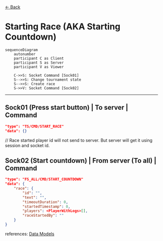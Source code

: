 [<- Back](../index.md)

# Starting Race (AKA Starting Countdown)

```mermaid
sequenceDiagram
    autonumber
    participant C as Client
    participant S as Server
    participant V as Viewer

    C->>S: Socket Command [Sock01]
    S-->>S: Change tournament state
    S-->>S: Create race
    S->>V: Socket Command [Sock02]
```

---

## Sock01 (Press start button) | To server | Command

```json
"type": "TS/CMD/START_RACE"
"data": {}
```

// Race started player id will not send to server. But server will get it using session and socket id.

## Sock02 (Start countdown) | From server (To all) | Command

```json
"type": "FS_ALL/CMD/START_COUNTDOWN"
"data": {
    "race": {
        "id": "",
        "text": "",
        "timeoutDuration": 0,
        "startedTimestamp": 0,
        "players": <PlayerWithLogs>[],
        "raceStartedBy": ""
    }
}
```

references: [Data Models](../../../../libs/models/src/lib/sockets)
